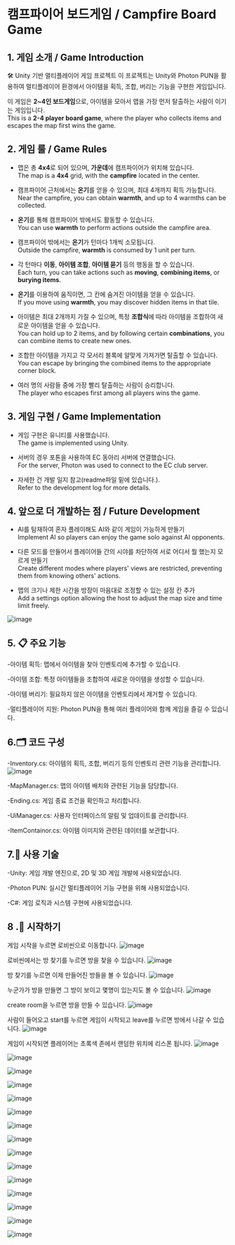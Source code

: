 # 캠프파이어 보드게임 / Campfire Board Game



## 1. 게임 소개 / Game Introduction
🛠️ Unity 기반 멀티플레이어 게임 프로젝트
이 프로젝트는 Unity와 Photon PUN을 활용하여 멀티플레이어 환경에서 아이템을 획득, 조합, 버리는 기능을 구현한 게임입니다.
  
이 게임은 **2~4인 보드게임**으로, 아이템을 모아서 맵을 가장 먼저 탈출하는 사람이 이기는 게임입니다.  
This is a **2-4 player board game**, where the player who collects items and escapes the map first wins the game.

## 2. 게임 룰 / Game Rules  
- 맵은 총 **4x4**로 되어 있으며, **가운데**에 캠프파이어가 위치해 있습니다.  
  The map is a **4x4** grid, with the **campfire** located in the center.
  
- 캠프파이어 근처에서는 **온기**를 얻을 수 있으며, 최대 4개까지 획득 가능합니다.  
  Near the campfire, you can obtain **warmth**, and up to 4 warmths can be collected.
  
- **온기**를 통해 캠프파이어 밖에서도 활동할 수 있습니다.  
  You can use **warmth** to perform actions outside the campfire area.
  
- 캠프파이어 밖에서는 **온기**가 턴마다 1개씩 소모됩니다.  
  Outside the campfire, **warmth** is consumed by 1 unit per turn.
  
- 각 턴마다 **이동**, **아이템 조합**, **아이템 묻기** 등의 행동을 할 수 있습니다.  
  Each turn, you can take actions such as **moving**, **combining items**, or **burying items**.
  
- **온기**를 이용하여 움직이면, 그 칸에 숨겨진 아이템을 얻을 수 있습니다.  
  If you move using **warmth**, you may discover hidden items in that tile.
  
- 아이템은 최대 2개까지 가질 수 있으며, 특정 **조합식**에 따라 아이템을 조합하여 새로운 아이템을 얻을 수 있습니다.  
  You can hold up to 2 items, and by following certain **combinations**, you can combine items to create new ones.
  
- 조합한 아이템을 가지고 각 모서리 블록에 알맞게 가져가면 탈출할 수 있습니다.  
  You can escape by bringing the combined items to the appropriate corner block.
  
- 여러 명의 사람들 중에 가장 빨리 탈출하는 사람이 승리합니다.  
  The player who escapes first among all players wins the game.

## 3. 게임 구현 / Game Implementation  
- 게임 구현은 유니티를 사용했습니다.  
  The game is implemented using Unity.
  
- 서버의 경우 포톤을 사용하여 EC 동아리 서버에 연결했습니다.  
  For the server, Photon was used to connect to the EC club server.
  
- 자세한 건 개발 일지 참고(readme파일 밑에 있습니다.).  
  Refer to the development log for more details.
  

## 4. 앞으로 더 개발하는 점 / Future Development  
- AI를 탐재하여 혼자 플레이해도 AI와 같이 게임이 가능하게 만들기  
  Implement AI so players can enjoy the game solo against AI opponents.
  
- 다른 모드를 만들어서 플레이어들 간의 시야를 차단하여 서로 어디서 뭘 했는지 모르게 만들기  
  Create different modes where players' views are restricted, preventing them from knowing others' actions.
  
- 맵의 크기나 제한 시간을 방장이 마음대로 조정할 수 있는 설정 칸 추가  
  Add a settings option allowing the host to adjust the map size and time limit freely.


![image](https://github.com/user-attachments/assets/2834190f-68a7-436e-9e4f-437adc3edb80)


## 5. 📋 주요 기능
-아이템 획득: 맵에서 아이템을 찾아 인벤토리에 추가할 수 있습니다.

-아이템 조합: 특정 아이템들을 조합하여 새로운 아이템을 생성할 수 있습니다.

-아이템 버리기: 필요하지 않은 아이템을 인벤토리에서 제거할 수 있습니다.

-멀티플레이어 지원: Photon PUN을 통해 여러 플레이어와 함께 게임을 즐길 수 있습니다.

## 6.🗂️ 코드 구성
-Inventory.cs: 아이템의 획득, 조합, 버리기 등의 인벤토리 관련 기능을 관리합니다.
![image](https://github.com/user-attachments/assets/b12c0af3-1c18-4dff-9529-419200a607e0)


-MapManager.cs: 맵의 아이템 배치와 관련된 기능을 담당합니다.

-Ending.cs: 게임 종료 조건을 확인하고 처리합니다.

-UiManager.cs: 사용자 인터페이스의 알림 및 업데이트를 관리합니다.

-ItemContainor.cs: 아이템 이미지와 관련된 데이터를 보관합니다.

## 7.🔧 사용 기술
-Unity: 게임 개발 엔진으로, 2D 및 3D 게임 개발에 사용되었습니다.

-Photon PUN: 실시간 멀티플레이어 기능 구현을 위해 사용되었습니다.

-C#: 게임 로직과 시스템 구현에 사용되었습니다.


## 8 .🚀 시작하기

게임 시작을 누르면 로비씬으로 이동합니다.
![image](https://github.com/user-attachments/assets/6253b407-b774-4a1c-8f8f-856f7ce80605)

로비씬에서는 방 찾기를 누르면 방을 찾을 수 있습니다.
![image](https://github.com/user-attachments/assets/61003dd0-e5db-4389-87b9-c18d8f1650e2)

방 찾기를 누르면 이제 만들어진 방들을 볼 수 있습니다.
![image](https://github.com/user-attachments/assets/72f7ccde-7acf-4227-9639-af7f8e600f03)

누군가가 방을 만들면 그 방이 보이고 몇명이 있는지도 볼 수 있습니다.
![image](https://github.com/user-attachments/assets/e8b3783b-b987-4ee9-be09-dbbf46302717)

create room을 누르면 방을 만들 수 있습니다.
![image](https://github.com/user-attachments/assets/c32aa391-cdd0-47ce-af06-d69c3ddc8c7e)

사람이 들어오고 start를 누르면 게임이 시작되고 leave를 누르면 방에서 나갈 수 있습니다.
![image](https://github.com/user-attachments/assets/1d1d2431-dcc0-4227-8d11-5ee19d84e87e)

게임이 시작되면 플레이어는 초록색 존에서 랜덤한 위치에 리스폰 됩니다.
![image](https://github.com/user-attachments/assets/2eec3d46-1428-4aa8-8e17-755ce34206f7)

![image](https://github.com/user-attachments/assets/bfac0ad3-42f5-4e2d-9de8-e61610178e06)

![image](https://github.com/user-attachments/assets/c653c262-601b-4863-8fc1-8de833f42520)

![image](https://github.com/user-attachments/assets/20d09673-531c-418a-96ba-e90beff08b6c)

![image](https://github.com/user-attachments/assets/58415de2-8b0e-4eb3-813c-23c0eb3d3061)

![image](https://github.com/user-attachments/assets/10012472-1955-421a-a105-ec0fa12cfa90)

![image](https://github.com/user-attachments/assets/75357961-2653-43f0-9061-288227742689)

![image](https://github.com/user-attachments/assets/4e2426a1-6ab7-4b40-8fb3-7d6685290471)

![image](https://github.com/user-attachments/assets/0465f517-2e1f-4561-8718-b730d301aa71)

![image](https://github.com/user-attachments/assets/8095b085-199d-4bb3-8fa9-5a59df4b6a56)

![image](https://github.com/user-attachments/assets/a841194e-2793-4a5b-a1db-f2ee4d552d5c)

![image](https://github.com/user-attachments/assets/64a48d84-91f5-490b-8cf3-a461e82d6625)

![image](https://github.com/user-attachments/assets/af81e5dd-af29-4a68-a1e7-e1477a117d3c)

![image](https://github.com/user-attachments/assets/86e6a3ef-f3ad-4a17-83ef-9260329f4ae5)

![image](https://github.com/user-attachments/assets/e6dd22e7-d083-4c8b-9481-437736836f01)

















